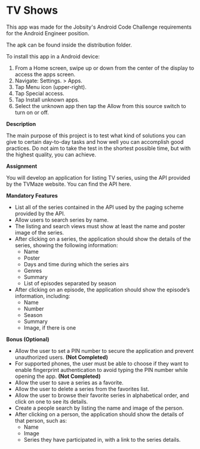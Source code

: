 # TV Shows


This app was made for the Jobsity's Android Code Challenge requirements for the Android Engineer position.

The apk can be found inside the distribution folder.

To install this app in a Android device:
1) From a Home screen, swipe up or down from the center of the display to access the apps screen.
2) Navigate: Settings. > Apps.
3) Tap Menu icon (upper-right).
4) Tap Special access.
5) Tap Install unknown apps.
6) Select the unknown app then tap the Allow from this source switch to turn on or off.


**Description**

The main purpose of this project is to test what kind of solutions you can give to certain day-to-day tasks and how well you can accomplish good practices. Do not aim to take the test in the shortest possible time, but with the highest quality, you can achieve. 

**Assignment**

You will develop an application for listing TV series, using the API provided by the TVMaze website. 
You can find the API here. 

**Mandatory Features** 

- List all of the series contained in the API used by the paging scheme provided by the API. 
- Allow users to search series by name. 
- The listing and search views must show at least the name and poster image of the series. 
- After clicking on a series, the application should show the details of the series, showing the following information: 
	- Name 
	- Poster 
	- Days and time during which the series airs 
	- Genres 
	- Summary 
	- List of episodes separated by season
- After clicking on an episode, the application should show the episode’s information, including: 
	- Name 
	- Number 
	- Season 
	- Summary 
	- Image, if there is one 

**Bonus (Optional)** 

- Allow the user to set a PIN number to secure the application and prevent unauthorized users. **(Not Completed)**
- For supported phones, the user must be able to choose if they want to enable fingerprint authentication to avoid typing the PIN number while opening the app. **(Not Completed)** 
- Allow the user to save a series as a favorite. 
- Allow the user to delete a series from the favorites list. 
- Allow the user to browse their favorite series in alphabetical order, and click on one to see its details. 
- Create a people search by listing the name and image of the person. 
- After clicking on a person, the application should show the details of that person, such as: 
	- Name 
	- Image 
	- Series they have participated in, with a link to the series details. 
